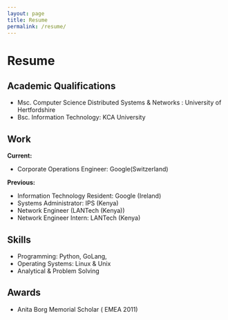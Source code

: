 ```yaml
---
layout: page
title: Resume
permalink: /resume/
---
```



# Resume

## Academic Qualifications
* Msc. Computer Science Distributed Systems & Networks : University of Hertfordshire 
* Bsc. Information Technology: KCA University


## Work 
**Current:** 
* Corporate Operations Engineer: Google(Switzerland)

**Previous:** 
* Information Technology Resident: Google (Ireland)
* Systems Administrator: IPS (Kenya)
* Network Engineer (LANTech (Kenya))
* Network Engineer Intern: LANTech (Kenya)


## Skills
* Programming: Python, GoLang, 
* Operating Systems: Linux & Unix 
* Analytical & Problem Solving 

## Awards
* Anita Borg Memorial Scholar ( EMEA 2011)

